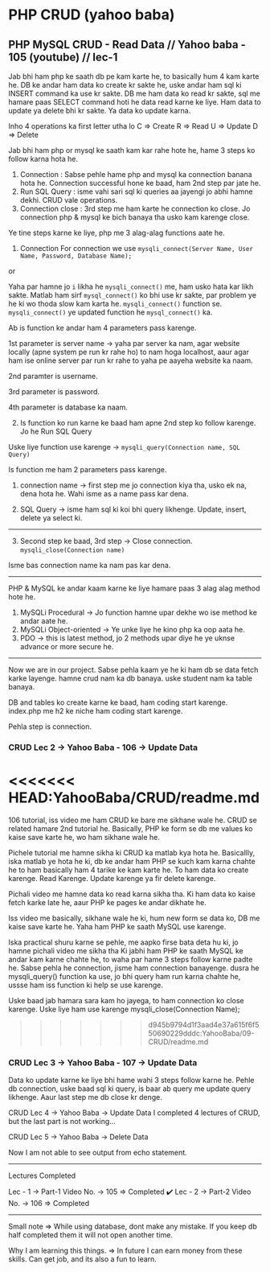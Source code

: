 # PHP CRUD (yahoo baba)

## PHP MySQL CRUD - Read Data // Yahoo baba - 105 (youtube) // lec-1

Jab bhi ham php ke saath db pe kam karte he, to basically hum 4 kam karte he.
DB ke andar ham data ko create kr sakte he, uske andar ham sql ki INSERT command ka use kr sakte.
DB me ham data ko read kr sakte, sql me hamare paas SELECT command hoti he data read karne ke liye.
Ham data to update ya delete bhi kr sakte.
Ya data ko update karna.

Inho 4 operations ka first letter utha lo
C => Create
R => Read
U => Update
D => Delete

Jab bhi ham php or mysql ke saath kam kar rahe hote he, hame 3 steps ko follow karna hota he.

1. Connection : Sabse pehle hame php and mysql ka connection banana hota he. Connection successful hone ke baad, ham 2nd step par jate he.
2. Run SQL Query : isme vahi sari sql ki queries aa jayengi jo abhi hamne dekhi. CRUD vale operations.
3. Connection close : 3rd step me ham karte he connection ko close. Jo connection php & mysql ke bich banaya tha usko kam karenge close.

Ye tine steps karne ke liye, php me 3 alag-alag functions aate he.

1. Connection
   For connection we use
   `mysqli_connect(Server Name, User Name, Password, Database Name);`

or

Yaha par hamne jo `i` likha he `mysqli_connect()` me, ham usko hata kar likh sakte.
Matlab ham sirf `mysql_connect()` ko bhi use kr sakte, par problem ye he ki wo thoda slow kam karta he. `mysqli_connect()` function se. `mysqli_connect()` ye updated function he `mysql_connect()` ka.

Ab is function ke andar ham 4 parameters pass karenge.

1st parameter is server name -> yaha par server ka nam, agar website locally (apne system pe run kr rahe ho) to nam hoga localhost, aaur agar ham ise online server par run kr rahe to yaha pe aayeha website ka naam.

2nd paramter is username.

3rd parameter is password.

4th parameter is database ka naam.

2. Is function ko run karne ke baad ham apne 2nd step ko follow karenge.
   Jo he Run SQL Query

Uske liye function use karenge -> `mysqli_query(Connection name, SQL Query)`

Is function me ham 2 parameters pass karenge.

1. connection name -> first step me jo connection kiya tha, usko ek na, dena hota he. Wahi isme as a name pass kar dena.

2. SQL Query -> isme ham sql ki koi bhi query likhenge. Update, insert, delete ya select ki.

---

3. Second step ke baad, 3rd step -> Close connection.
   `mysqli_close(Connection name)`

Isme bas connection name ka nam pas kar dena.

---

PHP & MySQL ke andar kaam karne ke liye hamare paas 3 alag alag method hote he.

1. MySQLi Procedural -> Jo function hamne upar dekhe wo ise method ke andar aate he.
2. MySQLi Object-oriented -> Ye unke liye he kino php ka oop aata he.
3. PDO -> this is latest method, jo 2 methods upar diye he ye uknse advance or more secure he.

---

Now we are in our project.
Sabse pehla kaam ye he ki ham db se data fetch karke layenge.
hamne crud nam ka db banaya. uske student nam ka table banaya.

DB and tables ko create karne ke baad, ham coding start karenge.
index.php me h2 ke niche ham coding start karenge.

Pehla step is connection.

### CRUD Lec 2 -> Yahoo Baba - 106 -> Update Data

<<<<<<< HEAD:YahooBaba/CRUD/readme.md
=======
106 tutorial,
iss video me ham CRUD ke bare me sikhane wale he.
CRUD se related hamare 2nd tutorial he.
Basically, PHP ke form se db me values ko kaise save karte he, wo ham sikhane wale he.

Pichele tutorial me hamne sikha ki CRUD ka matlab kya hota he.
Basicallly, iska matlab ye hota he ki, db ke andar ham PHP se kuch kam karna chahte he to ham basically ham 4
tarike ke kam karte he.
To ham data ko create karenge.
Read Karenge.
Update karenge ya fir delete karenge.

Pichali video me hamne data ko read karna sikha tha.
Ki ham data ko kaise fetch karke late he, aaur PHP ke pages ke andar dikhate he.

Iss video me basically, sikhane wale he ki, hum new form se data ko, DB me kaise save karte he.
Yaha ham PHP ke saath MySQL use karenge.

Iska practical shuru karne se pehle, me aapko firse bata deta hu ki, jo hamne pichali video me sikha tha
Ki jabhi ham PHP ke saath MySQL ke andar kam karne chahte he, to waha par hame 3 steps follow karne padte he.
Sabse pehla he connection, jisme ham connection banayenge.
dusra he mysqli_query() function ka use, jo bhi query ham run karna chahte he, ussse ham iss function ki help se use
karenge.

Uske baad jab hamara sara kam ho jayega, to ham connection ko close karenge. Uske liye ham use karenge mysqli_close(Connection Name);

>>>>>>> d945b9794d1f3aad4e37a615f6f550690229dddc:YahooBaba/09-CRUD/readme.md
### CRUD Lec 3 -> Yahoo Baba - 107 -> Update Data

Data ko update karne ke liye bhi hame wahi 3 steps follow karne he.
Pehle db connection, uske baad sql ki query, is baar ab query me update query likhenge.
Aaur last step me db close kr denge.

CRUD Lec 4 -> Yahoo Baba -> Update Data
I completed 4 lectures of CRUD, but the last part is not working...

CRUD Lec 5 -> Yahoo Baba -> Delete Data

Now I am not able to see output from echo statement.

---

Lectures Completed

Lec - 1 -> Part-1 Video No. -> 105 => Completed ✔️
Lec - 2 -> Part-2 Video No. -> 106 => Completed

---

Small note =>
While using database, dont make any mistake. If you keep db half completed them it will not open another time.

Why I am learning this things.
=> In future I can earn money from these skills. Can get job, and its also a fun to learn.
